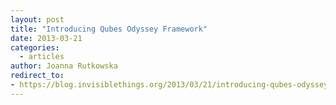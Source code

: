 ```yaml
---
layout: post
title: "Introducing Qubes Odyssey Framework"
date: 2013-03-21
categories:
  - articles
author: Joanna Rutkowska
redirect_to:
- https://blog.invisiblethings.org/2013/03/21/introducing-qubes-odyssey-framework.html
---
```

